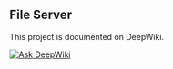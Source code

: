 ## File Server

This project is documented on DeepWiki.

[![Ask DeepWiki](https://deepwiki.com/badge.svg)](https://deepwiki.com/anpa6841/file-server)
